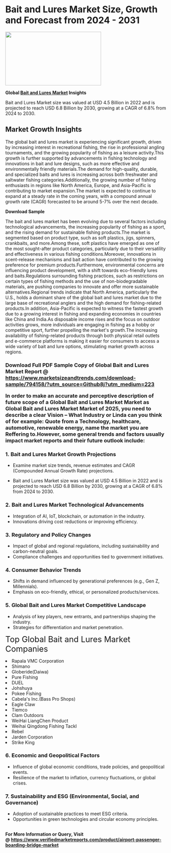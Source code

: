<H1>Bait and Lures Market Size, Growth and Forecast from 2024 - 2031</H1><img class="aligncenter size-medium wp-image-584254" src="https://thirdeyenews.in/wp-content/uploads/2024/09/Global-Market-Research-300x168.jpeg" alt="" width="300" height="168" /><p><strong>Global&nbsp;<a href="https://www.marketsizeandtrends.com/download-sample/794158/?utm_source=Github8j?utm_medium=223">Bait and Lures Market</a> Insights</strong></p><p>Bait and Lures Market size was valued at USD 4.5 Billion in 2022 and is projected to reach USD 6.8 Billion by 2030, growing at a CAGR of 6.8% from 2024 to 2030.</p><p><h2>Market Growth Insights</h2> <p>The global bait and lures market is experiencing significant growth, driven by increasing interest in recreational fishing, the rise in professional angling tournaments, and the growing popularity of fishing as a leisure activity.This growth is further supported by advancements in fishing technology and innovations in bait and lure designs, such as more effective and environmentally friendly materials.The demand for high-quality, durable, and specialized baits and lures is increasing across both freshwater and saltwater fishing categories.Additionally, the growing number of fishing enthusiasts in regions like North America, Europe, and Asia-Pacific is contributing to market expansion.The market is expected to continue to expand at a steady rate in the coming years, with a compound annual growth rate (CAGR) forecasted to be around 5-7% over the next decade.</p> <p><strong>Download Sample</strong></p> <p>The bait and lures market has been evolving due to several factors including technological advancements, the increasing popularity of fishing as a sport, and the rising demand for sustainable fishing products.The market is segmented based on product type, such as soft plastics, jigs, spinners, crankbaits, and more.Among these, soft plastics have emerged as one of the most sought-after product categories, particularly due to their versatility and effectiveness in various fishing conditions.Moreover, innovations in scent-release mechanisms and bait action have contributed to the growing preference for premium products.Furthermore, environmental concerns are influencing product development, with a shift towards eco-friendly lures and baits.Regulations surrounding fishing practices, such as restrictions on certain types of fishing methods and the use of non-biodegradable materials, are pushing companies to innovate and offer more sustainable alternatives.Regional trends indicate that North America, particularly the U.S., holds a dominant share of the global bait and lures market due to the large base of recreational anglers and the high demand for fishing-related products.In addition, Asia-Pacific is expected to witness the fastest growth due to a growing interest in fishing and expanding economies in countries like China and India.As disposable income rises and the focus on outdoor activities grows, more individuals are engaging in fishing as a hobby or competitive sport, further propelling the market's growth.The increasing availability of fishing-related products through both physical retail outlets and e-commerce platforms is making it easier for consumers to access a wide variety of bait and lure options, stimulating market growth across regions.<h3></p><p><span class=""><strong>Download Full PDF Sample Copy of Global Bait and Lures Market Report</strong> @ <a href="https://www.marketsizeandtrends.com/download-sample/794158/?utm_source=Github8j?utm_medium=223" target="_blank">https://www.marketsizeandtrends.com/download-sample/794158/?utm_source=Github8j?utm_medium=223</a></span></p><p>In order to make an accurate and perceptive description of future scope of a Global&nbsp;Bait and Lures Market Market as Global&nbsp;Bait and Lures Market Market of 2025, you need to describe a clear Vision &ndash; What Industry or Linda can you think of for example: Quote from a Technology, healthcare, automotive, renewable energy, name the market you are Reffering to.However, some general trends and factors usually impact market reports and their future outlook include:</p><h3>1.&nbsp;<strong>Bait and Lures Market Growth Projections</strong></h3><ul><li>Examine market size trends, revenue estimates and CAGR (Compounded Annual Growth Rate) projections.</li><li><p>Bait and Lures Market size was valued at USD 4.5 Billion in 2022 and is projected to reach USD 6.8 Billion by 2030, growing at a CAGR of 6.8% from 2024 to 2030.</p></li></ul><h3>2.&nbsp;<strong>Bait and Lures Market Technological Advancements</strong></h3><ul><li>Integration of AI, IoT, blockchain, or automation in the industry.</li><li>Innovations driving cost reductions or improving efficiency.</li></ul><h3>3.&nbsp;<strong>Regulatory and Policy Changes</strong></h3><ul><li>Impact of global and regional regulations, including sustainability and carbon-neutral goals.</li><li>Compliance challenges and opportunities tied to government initiatives.</li></ul><h3>4.&nbsp;<strong>Consumer Behavior Trends</strong></h3><ul><li>Shifts in demand influenced by generational preferences (e.g., Gen Z, Millennials).</li><li>Emphasis on eco-friendly, ethical, or personalized products/services.</li></ul><h3>5.&nbsp;<strong>Global Bait and Lures Market Competitive Landscape</strong></h3><ul><li>Analysis of key players, new entrants, and partnerships shaping the industry.</li><li>Strategies for differentiation and market penetration.</li></ul><p data-pm-slice="1 1 []"><span style="color: inherit; font-family: inherit; font-size: 25px;">Top Global Bait and Lures Market Companies</span></p><div class="" data-test-id=""><p><li>Rapala VMC Corporation</li><li> Shimano</li><li> Globeride(Daiwa)</li><li> Pure Fishing</li><li> DUEL</li><li> Johshuya</li><li> Pokee Fishing</li><li> Cabela's Inc.(Bass Pro Shops)</li><li> Eagle Claw</li><li> Tiemco</li><li> Clam Outdoors</li><li> WeiHai LiangChen Product</li><li> Weihai Qingdong Fishing Tackl</li><li> Rebel</li><li> Jarden Corporation</li><li> Strike King</li></p></div><h3>6.&nbsp;<strong>Economic and Geopolitical Factors</strong></h3><ul><li>Influence of global economic conditions, trade policies, and geopolitical events.</li><li>Resilience of the market to inflation, currency fluctuations, or global crises.</li></ul><h3>7.&nbsp;<strong>Sustainability and ESG (Environmental, Social, and Governance)</strong></h3><ul><li>Adoption of sustainable practices to meet ESG criteria.</li><li>Opportunities in green technologies and circular economy principles.</li></ul><h2><strong style="font-size: 14px;">For More Information or Query, Visit @&nbsp;</strong><a style="background-color: #ffffff; font-size: 14px;" href="https://www.marketsizeandtrends.com/report/bait-and-lures-market/" target="_blank">https://www.verifiedmarketreports.com/product/airport-passenger-boarding-bridge-market</a></h2>